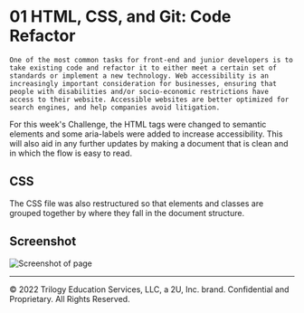 # 01 HTML, CSS, and Git: Code Refactor

```One of the most common tasks for front-end and junior developers is to take existing code and refactor it to either meet a certain set of standards or implement a new technology. Web accessibility is an increasingly important consideration for businesses, ensuring that people with disabilities and/or socio-economic restrictions have access to their website. Accessible websites are better optimized for search engines, and help companies avoid litigation.```

For this week's Challenge, the HTML tags were changed to semantic elements and some aria-labels were added to increase accessibility. This will also aid in any further updates by making a document that is clean and in which the flow is easy to read.

## CSS

The CSS file was also restructured so that elements and classes are grouped together by where they fall in the document structure.

## Screenshot

![Screenshot of page](Develop\assets\images\page-screenshot.png)

- - -
© 2022 Trilogy Education Services, LLC, a 2U, Inc. brand. Confidential and Proprietary. All Rights Reserved.
